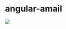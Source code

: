 # angular-amail
<img src="http://f.st-hatena.com/images/fotolife/t/tyoshikawa1106/20151017/20151017235348.png?1445093641" />

